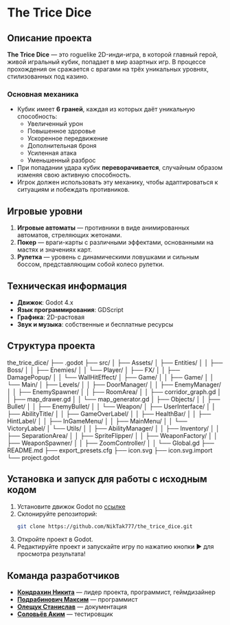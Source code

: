 # The Trice Dice

## Описание проекта
**The Trice Dice** — это roguelike 2D-инди-игра, в которой главный герой, живой игральный кубик, попадает в мир азартных игр. В процессе прохождения он сражается с врагами на трёх уникальных уровнях, стилизованных под казино.

### Основная механика
- Кубик имеет **6 граней**, каждая из которых даёт уникальную способность:
  - Увеличенный урон
  - Повышенное здоровье
  - Ускоренное передвижение
  - Дополнительная броня
  - Усиленная атака
  - Уменьшенный разброс 
- При попадании удара кубик **переворачивается**, случайным образом изменяя свою активную способность.
- Игрок должен использовать эту механику, чтобы адаптироваться к ситуациям и побеждать противников.

## Игровые уровни
1. **Игровые автоматы** — противники в виде анимированных автоматов, стреляющих жетонами.
2. **Покер** — враги-карты с различными эффектами, основанными на мастях и значениях карт.
3. **Рулетка** — уровень с динамическими ловушками и сильным боссом, представляющим собой колесо рулетки.

## Техническая информация
- **Движок**: Godot 4.x
- **Язык программирования**: GDScript
- **Графика**: 2D-растовая
- **Звук и музыка**: собственные и бесплатные ресурсы

## Структура проекта
the_trice_dice/
├── .godot
├── src/
│   ├── Assets/
│   ├── Entities/
│   │   ├── Boss/
│   │   ├── Enemies/
│   │   └── Player/
│   ├── FX/
│   │   ├── DamagePopup/
│   │   └── WallHitEffect/
│   ├── Game/
│   │   ├── Game/
│   │   └── Main/
│   ├── Levels/
│   │   ├── DoorManager/
│   │   ├── EnemyManager/
│   │   ├── EnemySpawner/
│   │   ├── RoomArea/
│   │   ├── corridor_graph.gd
│   │   ├── map_drawer.gd
│   │   └── map_generator.gd
│   ├── Objects/
│   │   ├── Bullet/
│   │   ├── EnemyBullet/
│   │   └── Weapon/
│   ├── UserInterface/
│   │   ├── AbilityTitle/
│   │   ├── GameOverLabel/
│   │   ├── HealthBar/
│   │   ├── HintLabel/
│   │   ├── InGameMenu/
│   │   ├── MainMenu/
│   │   └── VictoryLabel/
│   └── Utils/
│   │   ├── AbilityManager/
│   │   ├── Inventory/
│   │   ├── SeparationArea/
│   │   ├── SpriteFlipper/
│   │   ├── WeaponFactory/
│   │   ├── WeaponSpawner/
│   │   ├── ZoomController/
│   │   └── Global.gd
├── README.md
├── export_presets.cfg
├── icon.svg
├── icon.svg.import
└── project.godot

## Установка и запуск для работы с исходным кодом
1. Установите движок Godot по [ссылке](https://github.com/godotengine/godot/releases/download/4.4.1-stable/Godot_v4.4.1-stable_win64.exe.zip)
2. Склонируйте репозиторий:
   ```bash
   git clone https://github.com/NikTak777/the_trice_dice.git
   ```
3. Откройте проект в Godot.
4. Редактируйте проект и запускайте игру по нажатию кнопки ▶ для просмотра результата!

## Команда разработчиков
- [**Кондрахин Никита**](https://github.com/NikTak777) — лидер проекта, программист, геймдизайнер
- [**Подрабинович Максим**](https://github.com/psixonaut) — программист
- [**Олещук Станислав**](https://github.com/lRelezl) — документация
- [**Соловьёв Аким**](https://github.com/SkyKing521) — тестировщик
